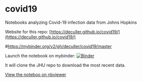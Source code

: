 # covid19
Notebooks analyzing Covid-19 infection data from Johns Hopkins

Website for this repo: [https://deculler.github.io/covid19/](https://deculler.github.io/covid19/)

#https://mybinder.org/v2/gh/deculler/covid19/master

Launch the notebook on mybinder:
[![Binder](https://mybinder.org/badge_logo.svg)](https://mybinder.org/v2/gh/deculler/covid19/master?filepath=work/index.ipynb)

It will clone the JHU repo to download the most recent data.  

[View the noteboo on nbviewer](https://nbviewer.jupyter.org/github/deculler/covid19/blob/master/index.ipynb)


